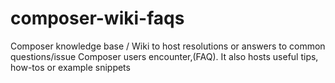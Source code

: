# composer-wiki-faqs
Composer knowledge base / Wiki to host resolutions or answers to common questions/issue Composer users encounter,(FAQ). It also hosts useful tips, how-tos or example snippets
